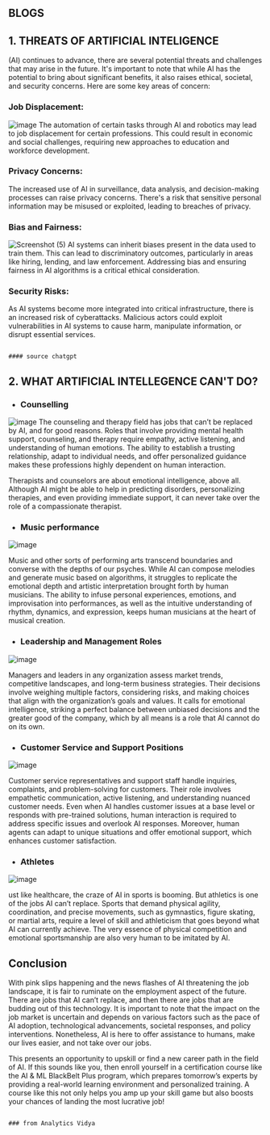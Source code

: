 ## BLOGS
## 1. THREATS OF ARTIFICIAL INTELIGENCE
(AI) continues to advance, there are several potential threats and challenges that may arise in the future. It's important to note that while AI has the potential to bring about significant benefits, it also raises ethical, societal, and security concerns. Here are some key areas of concern:

### Job Displacement: 
![image](https://github.com/23W-GBAC/Oscarkyamuwendo/assets/148862985/ef1bb9b1-fa83-4d05-afdf-fc61a55f8864)
The automation of certain tasks through AI and robotics may lead to job displacement for certain professions. This could result in economic and social challenges, requiring new approaches to education and workforce development.

### Privacy Concerns: 
The increased use of AI in surveillance, data analysis, and decision-making processes can raise privacy concerns. There's a risk that sensitive personal information may be misused or exploited, leading to breaches of privacy.

### Bias and Fairness: 
![Screenshot (5)](https://github.com/23W-GBAC/Oscarkyamuwendo/assets/148862985/aee7a824-69d9-421e-9eae-9b4f0c143742)
AI systems can inherit biases present in the data used to train them. This can lead to discriminatory outcomes, particularly in areas like hiring, lending, and law enforcement. Addressing bias and ensuring fairness in AI algorithms is a critical ethical consideration.

### Security Risks: 
  As AI systems become more integrated into critical infrastructure, there is an increased risk of cyberattacks. Malicious actors could exploit vulnerabilities in AI systems to cause harm, manipulate information, or disrupt essential services.
                                                                            
                                                                              #### source chatgpt

## 2. WHAT ARTIFICIAL INTELLEGENCE CAN'T DO?
- ### Counselling
![image](https://github.com/23W-GBAC/Oscarkyamuwendo/assets/148862985/056e9f87-abf0-485b-90d0-10072ca2107d)
The counseling and therapy field has jobs that can’t be replaced by AI, and for good reasons. Roles that involve providing mental health support, counseling, and therapy require empathy, active listening, and understanding of human emotions. The ability to establish a trusting relationship, adapt to individual needs, and offer personalized guidance makes these professions highly dependent on human interaction.

Therapists and counselors are about emotional intelligence, above all. Although AI might be able to help in predicting disorders, personalizing therapies, and even providing immediate support, it can never take over the role of a compassionate therapist.

- ### Music performance
![image](https://github.com/23W-GBAC/Oscarkyamuwendo/assets/148862985/59089e8a-9745-438c-8875-f42947ebbe1c)

Music and other sorts of performing arts transcend boundaries and converse with the depths of our psyches. While AI can compose melodies and generate music based on algorithms, it struggles to replicate the emotional depth and artistic interpretation brought forth by human musicians. The ability to infuse personal experiences, emotions, and improvisation into performances, as well as the intuitive understanding of rhythm, dynamics, and expression, keeps human musicians at the heart of musical creation.

- ### Leadership and Management Roles
![image](https://github.com/23W-GBAC/Oscarkyamuwendo/assets/148862985/5265b494-75fc-4059-9da7-12569a5a149f)

Managers and leaders in any organization assess market trends, competitive landscapes, and long-term business strategies. Their decisions involve weighing multiple factors, considering risks, and making choices that align with the organization’s goals and values. It calls for emotional intelligence, striking a perfect balance between unbiased decisions and the greater good of the company, which by all means is a role that AI cannot do on its own.

- ### Customer Service and Support Positions
![image](https://github.com/23W-GBAC/Oscarkyamuwendo/assets/148862985/4efb5fc7-32f4-4308-8426-7caf509e864e)

Customer service representatives and support staff handle inquiries, complaints, and problem-solving for customers. Their role involves empathetic communication, active listening, and understanding nuanced customer needs. Even when AI handles customer issues at a base level or responds with pre-trained solutions, human interaction is required to address specific issues and overlook AI responses. Moreover, human agents can adapt to unique situations and offer emotional support, which enhances customer satisfaction.

- ### Athletes
![image](https://github.com/23W-GBAC/Oscarkyamuwendo/assets/148862985/add83d1d-dddb-4ac6-92f8-f0e9051d0e05)

ust like healthcare, the craze of AI in sports is booming. But athletics is one of the jobs AI can’t replace. Sports that demand physical agility, coordination, and precise movements, such as gymnastics, figure skating, or martial arts, require a level of skill and athleticism that goes beyond what AI can currently achieve. The very essence of physical competition and emotional sportsmanship are also very human to be imitated by AI.

## Conclusion
With pink slips happening and the news flashes of AI threatening the job landscape, it is fair to ruminate on the employment aspect of the future. There are jobs that AI can’t replace, and then there are jobs that are budding out of this technology. It is important to note that the impact on the job market is uncertain and depends on various factors such as the pace of AI adoption, technological advancements, societal responses, and policy interventions. Nonetheless, AI is here to offer assistance to humans, make our lives easier, and not take over our jobs.

This presents an opportunity to upskill or find a new career path in the field of AI. If this sounds like you, then enroll yourself in a certification course like the AI & ML BlackBelt Plus program, which prepares tomorrow’s experts by providing a real-world learning environment and personalized training. A course like this not only helps you amp up your skill game but also boosts your chances of landing the most lucrative job!

                                                                                            ### from Analytics Vidya
